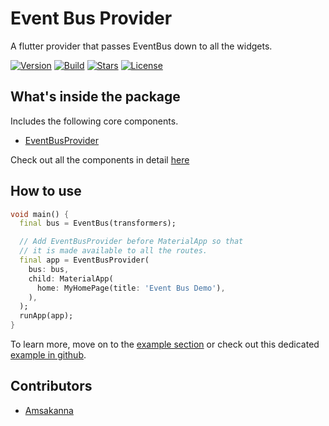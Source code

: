 # Event Bus Provider

A flutter provider that passes EventBus down to all the widgets.  
  
[![Version](https://img.shields.io/pub/v/zam_event_bus_provider?color=%234287f5)](https://pub.dev/packages/zam_event_bus_provider)
[![Build](https://github.com/zamstation/zam_event_bus_provider/actions/workflows/build.yaml/badge.svg)](https://github.com/zamstation/zam_event_bus_provider/actions/workflows/build.yaml)
[![Stars](https://img.shields.io/github/stars/zamstation/zam_event_bus_provider.svg?style=flat&logo=github&colorB=deeppink&label=stars)](https://github.com/zamstation/zam_event_bus_provider/stargazers)
[![License](https://img.shields.io/github/license/zamstation/zam_event_bus_provider)](https://pub.dev/packages/zam_event_bus_provider/license)

## What's inside the package

Includes the following core components.

  * [EventBusProvider](https://pub.dev/documentation/zam_event_bus_provider/latest/zam_event_bus_provider/EventBusProvider-class.html)

Check out all the components in detail [here](https://pub.dev/documentation/zam_event_bus_provider/latest/zam_event_bus_provider/zam_event_bus_provider-library.html)

## How to use

```dart
void main() {
  final bus = EventBus(transformers);

  // Add EventBusProvider before MaterialApp so that
  // it is made available to all the routes.
  final app = EventBusProvider(
    bus: bus,
    child: MaterialApp(
      home: MyHomePage(title: 'Event Bus Demo'),
    ),
  );
  runApp(app);
}
```

To learn more, move on to the [example section](https://pub.dev/packages/zam_event_bus_provider/example) or check out this dedicated [example in github](https://github.com/zamstation/zam_event_bus_provider/blob/main/example/lib/main.dart).

## Contributors
  * [Amsakanna](https://github.com/amsakanna)
